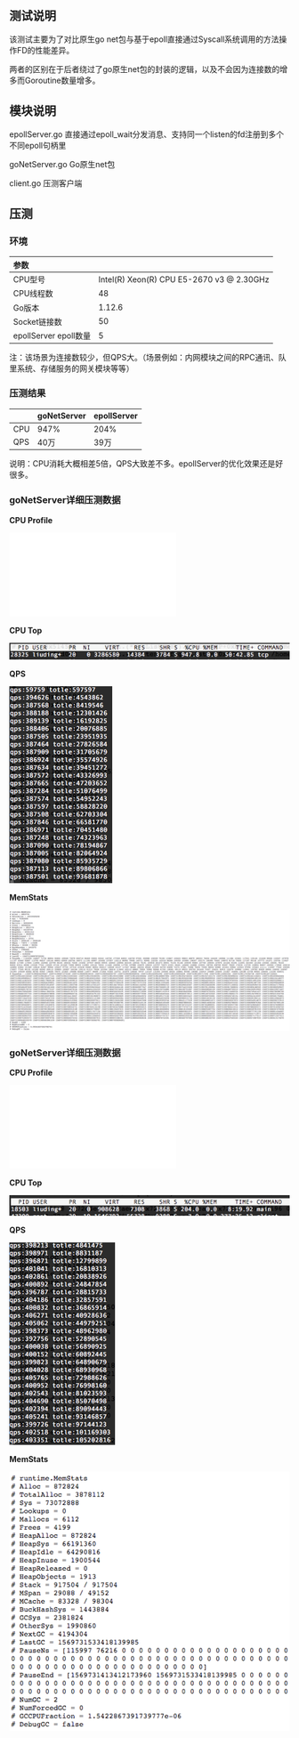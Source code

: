 ## 测试说明

该测试主要为了对比原生go net包与基于epoll直接通过Syscall系统调用的方法操作FD的性能差异。

两者的区别在于后者绕过了go原生net包的封装的逻辑，以及不会因为连接数的增多而Goroutine数量增多。

## 模块说明

epollServer.go 直接通过epoll_wait分发消息、支持同一个listen的fd注册到多个不同epoll句柄里

goNetServer.go Go原生net包

client.go 压测客户端

## 压测

### 环境

|  参数  |   |
| :---- | :---- |
| CPU型号 | Intel(R) Xeon(R) CPU E5-2670 v3 @ 2.30GHz |
| CPU线程数 | 48 |
| Go版本 | 1.12.6 |
| Socket链接数 | 50 |
| epollServer epoll数量 | 5 |

注：该场景为连接数较少，但QPS大。（场景例如：内网模块之间的RPC通讯、队里系统、存储服务的网关模块等等）

### 压测结果

|  | goNetServer | epollServer |
| :---- | :---- | :---- |
| CPU | 947% | 204% |
| QPS | 40万 | 39万 |

说明：CPU消耗大概相差5倍，QPS大致差不多。epollServer的优化效果还是好很多。

### goNetServer详细压测数据

**CPU Profile**

![](images/goNetCPUProfile.pdf)

**CPU Top**

![](images/goNetCPUTop.png)

**QPS**

![](images/goNetQPS.png)

**MemStats**

![](images/goNetMemStats.png)

### goNetServer详细压测数据

**CPU Profile**

![](images/epollServerCPUProfile.pdf)

**CPU Top**

![](images/epollServerCPUTop.png)

**QPS**

![](images/epollServerQPS.png)

**MemStats**

![](images/epollServerMemStats.png)
